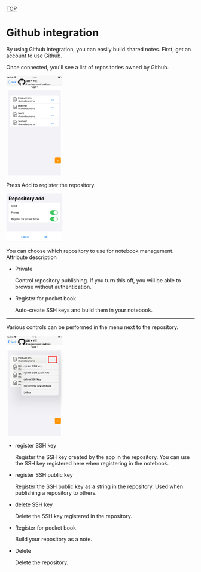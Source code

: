 [TOP](/document/iphone/topmenu.md)

# Github integration

By using Github integration, you can easily build shared notes.
First, get an account to use Github.

Once connected, you'll see a list of repositories owned by Github.

<img src="/screen/iphone/github1.jpg" width="150" />

Press Add to register the repository.

<img src="/screen/iphone/github2.jpg" width="150" />

You can choose which repository to use for notebook management.
Attribute description
* Private

  Control repository publishing.
   If you turn this off, you will be able to browse without authentication.

* Register for pocket book
 
  Auto-create SSH keys and build them in your notebook.

---

Various controls can be performed in the menu next to the repository.

<img src="/screen/iphone/github3.jpg" width="150" />

* register SSH key

  Register the SSH key created by the app in the repository.
  You can use the SSH key registered here when registering in the notebook.

* register SSH public key

  Register the SSH public key as a string in the repository.
  Used when publishing a repository to others.

* delete SSH key

  Delete the SSH key registered in the repository.

* Register for pocket book

  Build your repository as a note.

* Delete

  Delete the repository.

